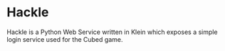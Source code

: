 # Hackle
Hackle is a Python Web Service written in Klein which exposes a simple login service used for the Cubed game.
